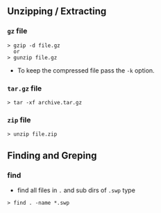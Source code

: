 ## Unzipping / Extracting

### `gz` file
```
> gzip -d file.gz
  or 
> gunzip file.gz
```
* To keep the compressed file pass the `-k` option.

### `tar.gz` file
```
> tar -xf archive.tar.gz
```

### `zip` file

```
> unzip file.zip
```

## Finding and Greping

### find

* find all files in `.` and sub dirs of `.swp` type
```
> find . -name *.swp
```

